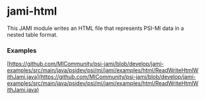 # jami-html

This JAMI module writes an HTML file that represents PSI-MI data in a nested table format.

### Examples

[https://github.com/MICommunity/psi-jami/blob/develop/jami-examples/src/main/java/psidev/psi/mi/jami/examples/html/ReadWriteHtmlWithJami.java](https://github.com/MICommunity/psi-jami/blob/develop/jami-examples/src/main/java/psidev/psi/mi/jami/examples/html/ReadWriteHtmlWithJami.java)
